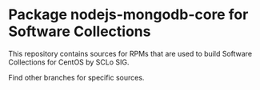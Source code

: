 # Package nodejs-mongodb-core for Software Collections

This repository contains sources for RPMs that are used
to build Software Collections for CentOS by SCLo SIG.

Find other branches for specific sources.
